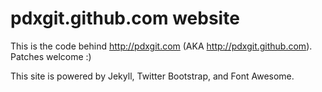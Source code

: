 # pdxgit.github.com website

This is the code behind http://pdxgit.com (AKA http://pdxgit.github.com). Patches welcome :)

This site is powered by Jekyll, Twitter Bootstrap, and Font Awesome.
